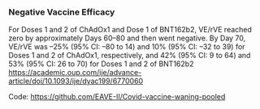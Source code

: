 ### Negative Vaccine Efficacy

For Doses 1 and 2 of ChAdOx1 and Dose 1 of BNT162b2, VE/rVE reached zero by approximately Days 60–80 and then went negative. 
By Day 70, VE/rVE was –25% (95% CI: –80 to 14) and 10% (95% CI: –32 to 39) for Doses 1 and 2 of ChAdOx1, respectively, and 42% (95% CI: 9 to 64) 
and 53% (95% CI: 26 to 70) for Doses 1 and 2 of BNT162b2
https://academic.oup.com/ije/advance-article/doi/10.1093/ije/dyac199/6770060

Code: https://github.com/EAVE-II/Covid-vaccine-waning-pooled
